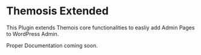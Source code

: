 Themosis Extended
==================

This Plugin extends Themois core functionalities to easliy add Admin Pages to 
WordPress Admin.

Proper Documentation coming soon.